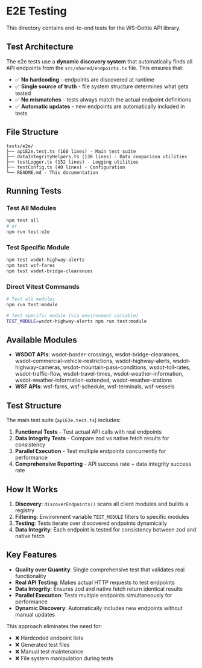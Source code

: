 # E2E Testing

This directory contains end-to-end tests for the WS-Dottie API library.

## Test Architecture

The e2e tests use a **dynamic discovery system** that automatically finds all API endpoints from the `src/shared/endpoints.ts` file. This ensures that:

- ✅ **No hardcoding** - endpoints are discovered at runtime
- ✅ **Single source of truth** - file system structure determines what gets tested
- ✅ **No mismatches** - tests always match the actual endpoint definitions
- ✅ **Automatic updates** - new endpoints are automatically included in tests

## File Structure

```
tests/e2e/
├── apiE2e.test.ts (160 lines) - Main test suite
├── dataIntegrityHelpers.ts (130 lines) - Data comparison utilities
├── testLogger.ts (152 lines) - Logging utilities
├── testConfig.ts (40 lines) - Configuration
└── README.md - This documentation
```

## Running Tests

### Test All Modules
```bash
npm test all
# or
npm run test:e2e
```

### Test Specific Module
```bash
npm test wsdot-highway-alerts
npm test wsf-fares
npm test wsdot-bridge-clearances
```

### Direct Vitest Commands
```bash
# Test all modules
npm run test:module

# Test specific module (via environment variable)
TEST_MODULE=wsdot-highway-alerts npm run test:module
```

## Available Modules

- **WSDOT APIs**: wsdot-border-crossings, wsdot-bridge-clearances, wsdot-commercial-vehicle-restrictions, wsdot-highway-alerts, wsdot-highway-cameras, wsdot-mountain-pass-conditions, wsdot-toll-rates, wsdot-traffic-flow, wsdot-travel-times, wsdot-weather-information, wsdot-weather-information-extended, wsdot-weather-stations
- **WSF APIs**: wsf-fares, wsf-schedule, wsf-terminals, wsf-vessels

## Test Structure

The main test suite (`apiE2e.test.ts`) includes:

1. **Functional Tests** - Test actual API calls with real endpoints
2. **Data Integrity Tests** - Compare zod vs native fetch results for consistency
3. **Parallel Execution** - Test multiple endpoints concurrently for performance
4. **Comprehensive Reporting** - API success rate + data integrity success rate

## How It Works

1. **Discovery**: `discoverEndpoints()` scans all client modules and builds a registry
2. **Filtering**: Environment variable `TEST_MODULE` filters to specific modules
3. **Testing**: Tests iterate over discovered endpoints dynamically
4. **Data Integrity**: Each endpoint is tested for consistency between zod and native fetch

## Key Features

- **Quality over Quantity**: Single comprehensive test that validates real functionality
- **Real API Testing**: Makes actual HTTP requests to test endpoints
- **Data Integrity**: Ensures zod and native fetch return identical results
- **Parallel Execution**: Tests multiple endpoints simultaneously for performance
- **Dynamic Discovery**: Automatically includes new endpoints without manual updates

This approach eliminates the need for:
- ❌ Hardcoded endpoint lists
- ❌ Generated test files
- ❌ Manual test maintenance
- ❌ File system manipulation during tests
